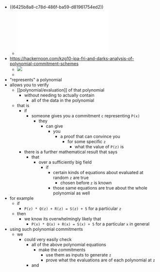 - ((6425b8a8-c78d-486f-ba59-d81961754ed2))
	- ![polynomial_commitments_paper.pdf](../assets/polynomial_commitments_paper_1680375258963_0.pdf)
- https://hackernoon.com/kzg10-ipa-fri-and-darks-analysis-of-polynomial-commitment-schemes
	- ![](https://hackernoon.imgix.net/images/Ns6mVt8NqgNkfsouVyus9tAe3mB2-bqgk47ew.jpeg?auto=format&fit=max&w=1920)
	-
- "represents" a polynomial
- allows you to verify
	- [[polynomial/evaluation]] of that polynomial
		- without needing to actually contain
			- all of the data in the polynomial
	- that is
		- if
			- someone gives you a commitment `c` representing `P(x)`
				- they
					- can give
						- you
							- a proof that can convince you
								- for some specific `z`
									- what the value of `P(z)` is
		- there is a further mathematical result that says
			- that
				- over a sufficiently big field
					- if
						- certain kinds of equations about evaluated at random `z` are true
							- chosen before `z` is known
						- those same equations are true about the whole polynomial as well
- for example
	- if
		- `P(z) * Q(z) + R(z) = S(z) + 5` for a particular `z`
	- then
		- we know its overwhelmingly likely that
			- `P(x) * Q(x) + R(x) = S(x) + 5` for a particular `x` in general
- using such polynomial commitments
	- we
		- could very easily check
			- all of the above polynomial equations
				- make the commitments
					- use them as inputs to generate `z`
					- prove what the evaluations are of each polynomial at `z`
			- and